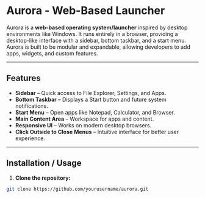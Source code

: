 # Aurora - Web-Based Launcher

Aurora is a **web-based operating system/launcher** inspired by desktop environments like Windows. It runs entirely in a browser, providing a desktop-like interface with a sidebar, bottom taskbar, and a start menu. Aurora is built to be modular and expandable, allowing developers to add apps, widgets, and custom features.

---

## Features

- **Sidebar** – Quick access to File Explorer, Settings, and Apps.  
- **Bottom Taskbar** – Displays a Start button and future system notifications.  
- **Start Menu** – Open apps like Notepad, Calculator, and Browser.  
- **Main Content Area** – Workspace for apps and content.  
- **Responsive UI** – Works on modern desktop browsers.  
- **Click Outside to Close Menus** – Intuitive interface for better user experience.

---

## Installation / Usage

1. **Clone the repository:**

```bash
git clone https://github.com/yourusername/aurora.git
